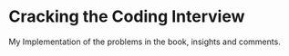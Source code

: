 # Cracking the Coding Interview
My Implementation of the problems in the book, insights and comments.
